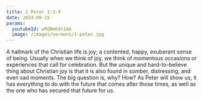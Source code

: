 ```yaml
---
title: 1 Peter 1:3-9
date: 2024-09-15
params:
  youtubeId: wRQNmK4n1AA
  image: /images/sermons/1-peter.jpg
---
```


A hallmark of the Christian life is joy; a contented, happy, exuberant sense of being. Usually when we think of joy, we think of momentous occasions or experiences that call for celebration. But the unique and hard-to-believe thing about Christian joy is that it is also found in somber, distressing, and even sad moments. The big question is, why? How? As Peter will show us, it has everything to do with the future that comes after those times, as well as the one who has secured that future for us.
